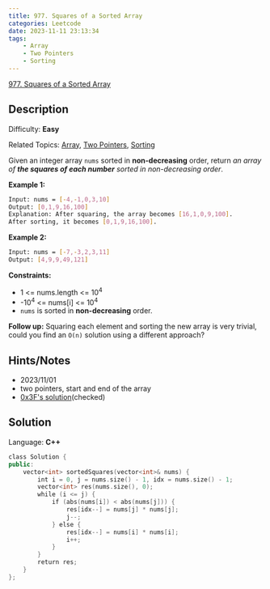 ```yaml
---
title: 977. Squares of a Sorted Array
categories: Leetcode
date: 2023-11-11 23:13:34
tags:
    - Array
    - Two Pointers
    - Sorting
---
```


[977\. Squares of a Sorted Array](https://leetcode.com/problems/squares-of-a-sorted-array/)

## Description

Difficulty: **Easy**

Related Topics: [Array](https://leetcode.com/tag/https://leetcode.com/tag/array//), [Two Pointers](https://leetcode.com/tag/https://leetcode.com/tag/two-pointers//), [Sorting](https://leetcode.com/tag/https://leetcode.com/tag/sorting//)

Given an integer array `nums` sorted in **non-decreasing** order, return _an array of **the squares of each number** sorted in non-decreasing order_.

**Example 1:**

```bash
Input: nums = [-4,-1,0,3,10]
Output: [0,1,9,16,100]
Explanation: After squaring, the array becomes [16,1,0,9,100].
After sorting, it becomes [0,1,9,16,100].
```

**Example 2:**

```bash
Input: nums = [-7,-3,2,3,11]
Output: [4,9,9,49,121]
```

**Constraints:**

* <span>1 <= nums.length <=</span> 10<sup>4</sup>
* -10<sup>4</sup> <= nums[i] <= 10<sup>4</sup>
* `nums` is sorted in **non-decreasing** order.

**Follow up:** Squaring each element and sorting the new array is very trivial, could you find an `O(n)` solution using a different approach?

## Hints/Notes

* 2023/11/01
* two pointers, start and end of the array
* [0x3F's solution](https://leetcode.cn/problems/squares-of-a-sorted-array/solutions/2806253/xiang-xiang-shuang-zhi-zhen-cong-da-dao-blda6/?envType=company&envId=facebook&favoriteSlug=facebook-three-months)(checked)

## Solution

Language: **C++**

```C++
class Solution {
public:
    vector<int> sortedSquares(vector<int>& nums) {
        int i = 0, j = nums.size() - 1, idx = nums.size() - 1;
        vector<int> res(nums.size(), 0);
        while (i <= j) {
            if (abs(nums[i]) < abs(nums[j])) {
                res[idx--] = nums[j] * nums[j];
                j--;
            } else {
                res[idx--] = nums[i] * nums[i];
                i++;
            }
        }
        return res;
    }
};
```
